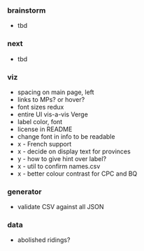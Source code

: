 
### brainstorm

* tbd 

### next

* tbd 

### viz

* spacing on main page, left
* links to MPs? or hover? 
* font sizes redux
* entire UI vis-a-vis Verge
* label color, font
* license in README
* change font in info to be readable
* x - French support
* x - decide on display text for provinces
* y - how to give hint over label?
* x - util to confirm names.csv 
* x - better colour contrast for CPC and BQ

### generator

* validate CSV against all JSON

### data

* abolished ridings?
